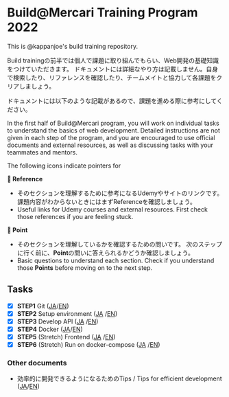 # Build@Mercari Training Program 2022

This is @kappanjoe's build training repository.

Build trainingの前半では個人で課題に取り組んでもらい、Web開発の基礎知識をつけていただきます。
ドキュメントには詳細なやり方は記載しません。自身で検索したり、リファレンスを確認したり、チームメイトと協力して各課題をクリアしましょう。

ドキュメントには以下のような記載があるので、課題を進める際に参考にしてください。

In the first half of Build@Mercari program, you will work on individual tasks to understand the basics of web development. Detailed instructions are not given in each step of the program, and you are encouraged to use official documents and external resources, as well as discussing tasks with your teammates and mentors.

The following icons indicate pointers for 

**:book: Reference**

* そのセクションを理解するために参考になるUdemyやサイトのリンクです。課題内容がわからないときにはまずReferenceを確認しましょう。
* Useful links for Udemy courses and external resources. First check those references if you are feeling stuck.

**:beginner: Point**

* そのセクションを理解しているかを確認するための問いです。 次のステップに行く前に、**Point**の問いに答えられるかどうか確認しましょう。
* Basic questions to understand each section. Check if you understand those **Points** before moving on to the next step.

## Tasks

- [X] **STEP1** Git ([JA](document/step1.ja.md)/[EN](document/step1.en.md))
- [X] **STEP2** Setup environment ([JA](document/step2.ja.md)
  /[EN](document/step2.en.md))
- [X] **STEP3** Develop API ([JA](document/step3.ja.md)
  /[EN](document/step3.en.md))
- [X] **STEP4** Docker ([JA](document/step4.ja.md)/[EN](document/step4.en.md))
- [X] **STEP5** (Stretch) Frontend ([JA](document/step5.ja.md)
  /[EN](document/step5.en.md))
- [X] **STEP6** (Stretch)  Run on docker-compose ([JA](document/step6.ja.md)
  /[EN](document/step6.en.md))

### Other documents

- 効率的に開発できるようになるためのTips / Tips for efficient development ([JA](document/tips.ja.md)/[EN](document/tips.en.md))
